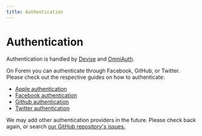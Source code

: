 ```yaml
---
title: Authentication
---
```


# Authentication

Authentication is handled by [Devise](https://github.com/plataformatec/devise)
and [OmniAuth](https://github.com/omniauth/omniauth).

On Forem you can authenticate through Facebook, GitHub, or Twitter. Please check out
the respective guides on how to authenticate:

- [Apple authentication](/backend/auth-apple)
- [Facebook authentication](/backend/auth-facebook)
- [Github authentication](/backend/auth-github)
- [Twitter authentication](/backend/auth-twitter)

We may add other authentication providers in the future. Please check back
again, or search
[our GitHub repository's issues.](https://github.com/forem/forem/issues)
